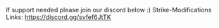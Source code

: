 If support needed please join our discord below :) Strike-Modifications Links: https://discord.gg/svfef6JtTK
